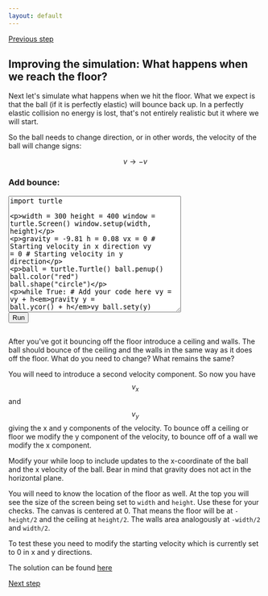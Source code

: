 ```yaml
---
layout: default
---
```


[Previous step](/durham-hackathon/newton.html)

## Improving the simulation: What happens when we reach the floor?

Next let's simulate what happens when we hit the floor. What we expect is that the ball (if it is perfectly elastic) will bounce back up. In a perfectly elastic collision no energy is lost, that's not entirely realistic but it where we will start.

So the ball needs to change direction, or in other words, the velocity of the ball will change signs:

$$v \rightarrow -v$$

<html> 
<head> 
<script src="https://ajax.googleapis.com/ajax/libs/jquery/1.9.0/jquery.min.js" type="text/javascript"></script> 
<script src="js/skulpt.min.js" type="text/javascript"></script> 
<script src="js/skulpt-stdlib.js" type="text/javascript"></script> 
</head> 

<body> 
<script type="text/javascript"> 
function outf(text) { 
    var mypre = document.getElementById("bounce-output"); 
    mypre.innerHTML = mypre.innerHTML + text; 
} 
function builtinRead(x) {
    if (Sk.builtinFiles === undefined || Sk.builtinFiles["files"][x] === undefined)
            throw "File not found: '" + x + "'";
    return Sk.builtinFiles["files"][x];
}

function runit() { 
   var prog = document.getElementById("bounce-code").value; 
   var mypre = document.getElementById("bounce-output"); 
   mypre.innerHTML = ''; 
   Sk.pre = "bounce-output";
   Sk.configure({output:outf, read:builtinRead}); 
   (Sk.TurtleGraphics || (Sk.TurtleGraphics = {})).target = 'bounce-canvas';
   var myPromise = Sk.misceval.asyncToPromise(function() {
       return Sk.importMainWithBody("<stdin>", false, prog, true);
   });
   myPromise.then(function(mod) {
       console.log('success');
   },
   function (err) {
  console.info('errorHandler', err);
  var msg = err.toString();
  }
   );
} 
</script> 

<h3>Add bounce:</h3> 
<form> 
<textarea id="bounce-code" cols="40" rows="15">import turtle

width = 300
height = 400
window = turtle.Screen()
window.setup(width, height)

gravity = -9.81
h = 0.08
vx = 0 # Starting velocity in x direction
vy = 0 # Starting velocity in y direction

ball = turtle.Turtle()
ball.penup()
ball.color("red")
ball.shape("circle")

while True:
    # Add your code here
    vy = vy + h*gravity
    y = ball.ycor() + h*vy
    ball.sety(y)
</textarea><br /> 
<button type="button" onclick="runit()">Run</button> 
</form> 
<pre id="bounce-output" ></pre> 
<!-- If you want turtle graphics include a canvas -->
<div id="bounce-canvas"></div> 

</body> 

</html>

After you've got it bouncing off the floor introduce a ceiling and walls. The ball should bounce of the ceiling and the walls in the same way as it does off the floor. What do you need to change? What remains the same?

You will need to introduce a second velocity component. So now you have $$v_x$$ and $$v_y$$ giving the x and y components of the velocity. To bounce off a ceiling or floor we modify the y component of the velocity, to bounce off of a wall we modify the x component.

Modify your while loop to include updates to the x-coordinate of the ball and the x velocity of the ball. Bear in mind that gravity does not act in the horizontal plane.

You will need to know the location of the floor as well. At the top you will see the size of the screen being set to `width` and `height`. Use these for your checks. The canvas is centered at 0. That means the floor will be at `-height/2` and the ceiling at `height/2`. The walls area analogously at `-width/2` and `width/2`.

To test these you need to modify the starting velocity which is currently set to 0 in x and y directions.

The solution can be found [here](https://github.com/Durham-Hackathon/durham-hackathon/code/step3-sol.py)

[Next step](/durham-hackathon/many-balls.html)


